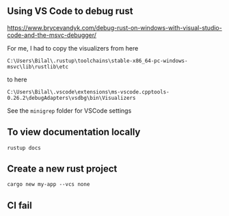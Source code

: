 ## Using VS Code to debug rust

https://www.brycevandyk.com/debug-rust-on-windows-with-visual-studio-code-and-the-msvc-debugger/


For me, I had to copy the visualizers
from here

```
C:\Users\Bilal\.rustup\toolchains\stable-x86_64-pc-windows-msvc\lib\rustlib\etc
```

to here

```
C:\Users\Bilal\.vscode\extensions\ms-vscode.cpptools-0.26.2\debugAdapters\vsdbg\bin\Visualizers
```

See the `minigrep` folder for VSCode settings

## To view documentation locally

`rustup docs`

## Create a new rust project

```
cargo new my-app --vcs none
```

## CI fail